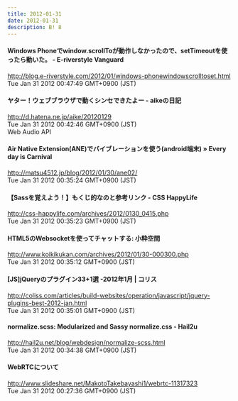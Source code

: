 ```yaml
---
title: 2012-01-31
date: 2012-01-31
description: B! 8
---
```


#### Windows Phoneでwindow.scrollToが動作しなかったので、setTimeoutを使ったら動いた。 - E-riverstyle Vanguard
http://blog.e-riverstyle.com/2012/01/windows-phonewindowscrolltoset.html<br>
Tue Jan 31 2012 00:47:49 GMT+0900 (JST)<br>


#### ヤター！ウェブブラウザで動くシンセできたよー - aikeの日記
http://d.hatena.ne.jp/aike/20120129<br>
Tue Jan 31 2012 00:42:46 GMT+0900 (JST)<br>
Web Audio API


####   Air Native Extension(ANE)でバイブレーションを使う(android端末) » Every day is Carnival
http://matsu4512.jp/blog/2012/01/30/ane02/<br>
Tue Jan 31 2012 00:35:24 GMT+0900 (JST)<br>


#### 【Sassを覚えよう！】もくじ的なのと参考リンク - CSS HappyLife
http://css-happylife.com/archives/2012/0130_0415.php<br>
Tue Jan 31 2012 00:35:23 GMT+0900 (JST)<br>


#### HTML5のWebsocketを使ってチャットする: 小粋空間
http://www.koikikukan.com/archives/2012/01/30-000300.php<br>
Tue Jan 31 2012 00:35:12 GMT+0900 (JST)<br>


####   [JS]jQueryのプラグイン33+1選 -2012年1月 | コリス
http://coliss.com/articles/build-websites/operation/javascript/jquery-plugins-best-2012-jan.html<br>
Tue Jan 31 2012 00:35:01 GMT+0900 (JST)<br>


#### normalize.scss: Modularized and Sassy normalize.css - Hail2u
http://hail2u.net/blog/webdesign/normalize-scss.html<br>
Tue Jan 31 2012 00:34:38 GMT+0900 (JST)<br>


#### WebRTCについて
http://www.slideshare.net/MakotoTakebayashi1/webrtc-11317323<br>
Tue Jan 31 2012 00:27:36 GMT+0900 (JST)<br>


